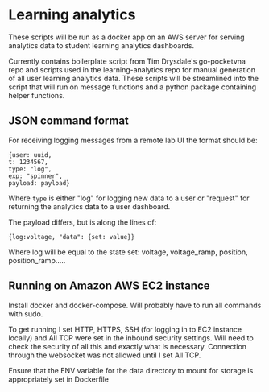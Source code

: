 # Learning analytics

These scripts will be run as a docker app on an AWS server for serving analytics data to student learning analytics dashboards.

Currently contains boilerplate script from Tim Drysdale's go-pocketvna repo and scripts used in the learning-analytics repo for manual generation of all user learning analytics data. These scripts will be streamlined into the script that will run on message functions and a python package containing helper functions.


## JSON command format

For receiving logging messages from a remote lab UI the format should be:

```
{user: uuid, 
t: 1234567, 
type: "log", 
exp: "spinner",
payload: payload}
```

Where ```type``` is either "log" for logging new data to a user or "request" for returning the analytics data to a user dashboard.

The payload differs, but is along the lines of:

```
{log:voltage, "data": {set: value}}
```

Where log will be equal to the state set: voltage, voltage_ramp, position, position_ramp.....


## Running on Amazon AWS EC2 instance

Install docker and docker-compose. Will probably have to run all commands with sudo. 

To get running I set HTTP, HTTPS, SSH (for logging in to EC2 instance locally) and All TCP were set in the inbound security settings. Will need to check the security of all this and exactly what is necessary. Connection through the websocket was not allowed until I set All TCP.

Ensure that the ENV variable for the data directory to mount for storage is appropriately set in Dockerfile
